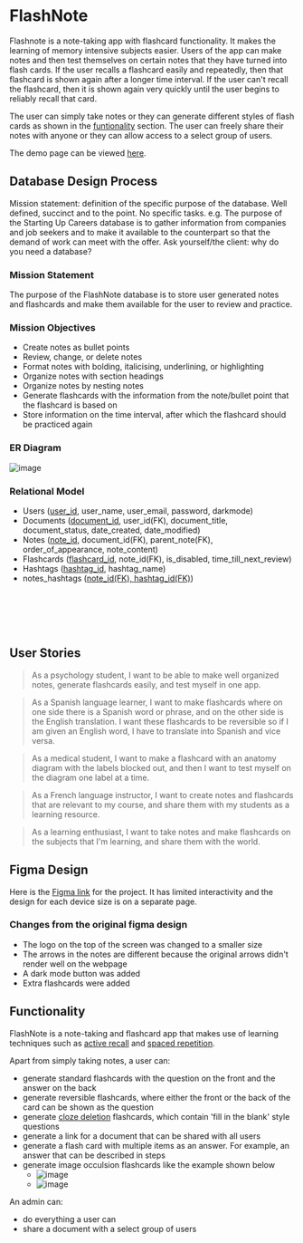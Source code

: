 # FlashNote
Flashnote is a note-taking app with flashcard functionality. It makes the learning of memory intensive subjects easier. Users of the app can make notes and then test themselves on certain notes that they have turned into flash cards. If the user recalls a flashcard easily and repeatedly, then that flashcard is shown again after a longer time interval. If the user can't recall the flashcard, then it is shown again very quickly until the user begins to reliably recall that card. 
 
The user can simply take notes or they can generate different styles of flash cards as shown in the [funtionality](https://github.com/Fahad-Iqbal/Flashnote-Fullstack-Project/edit/main/README.md#functionality) section. The user can freely share their notes with anyone or they can allow access to a select group of users. 

The demo page can be viewed [here](https://fahad-iqbal.github.io/Flashnote-Fullstack-Project/main-page.html).

 
 
## Database Design Process
Mission statement: definition of the specific purpose of the database.
Well defined, succinct and to the point. No specific tasks.
e.g. The purpose of the Starting Up Careers database is to gather information
from companies and job seekers and to make it available to the counterpart so
that the demand of work can meet with the offer.
Ask yourself/the client: why do you need a database?

### Mission Statement
The purpose of the FlashNote database is to store user generated notes and flashcards and make them available for the user to review and practice. 

### Mission Objectives

- Create notes as bullet points
- Review, change, or delete notes
- Format notes with bolding, italicising, underlining, or highlighting
- Organize notes with section headings
- Organize notes by nesting notes
- Generate flashcards with the information from the note/bullet point that the flashcard is based on
- Store information on the time interval, after which the flashcard should be practiced again
 

### ER Diagram
![image](https://user-images.githubusercontent.com/14140389/225797191-c245e19f-8eb6-42e0-ae54-bcb58dbfa46a.png)
 
### Relational Model
- Users (<ins>user_id</ins>, user_name, user_email, password, darkmode)
- Documents (<ins>document_id</ins>, user_id(FK), document_title, document_status, date_created, date_modified)
- Notes (<ins>note_id</ins>, document_id(FK), parent_note(FK), order_of_appearance, note_content)
- Flashcards (<ins>flashcard_id</ins>, note_id(FK), is_disabled, time_till_next_review)
- Hashtags (<ins>hashtag_id</ins>, hashtag_name)
- notes_hashtags (<ins>note_id(FK), hashtag_id(FK)</ins>)
 
<br><br> <br><br> 
## User Stories

> As a psychology student, I want to be able to make well organized notes, generate flashcards easily, and test myself in one app. 

> As a Spanish language learner, I want to make flashcards where on one side there is a Spanish word or phrase, and on the other side is the English translation. I want these flashcards to be reversible so if I am given an English word, I have to translate into Spanish and vice versa. 

> As a medical student, I want to make a flashcard with an anatomy diagram with the labels blocked out, and then I want to test myself on the diagram one label at a time.

> As a French language instructor, I want to create notes and flashcards that are relevant to my course, and share them with my students as a learning resource.

> As a learning enthusiast, I want to take notes and make flashcards on the subjects that I'm learning, and share them with the world.

## Figma Design

Here is the [Figma link](https://www.figma.com/file/qLDlZ9jFJyVfCwlUggwRTH/FlashNote-Project?t=dlnkvsX8MIRRQTuq-1) for the project. It has limited interactivity and the design for each device size is on a separate page.

### Changes from the original figma design

- The logo on the top of the screen was changed to a smaller size
- The arrows in the notes are different because the original arrows didn't render well on the webpage
- A dark mode button was added
- Extra flashcards were added



## Functionality

FlashNote is a note-taking and flashcard app that makes use of learning techniques such as [active recall](https://en.wikipedia.org/wiki/Testing_effect) and [spaced repetition](https://en.wikipedia.org/wiki/Spaced_repetition).

Apart from simply taking notes, a user can:
- generate standard flashcards with the question on the front and the answer on the back
- generate reversible flashcards, where either the front or the back of the card can be shown as the question
- generate [cloze deletion](https://en.wikipedia.org/wiki/Cloze_test) flashcards, which contain 'fill in the blank' style questions
- generate a link for a document that can be shared with all users
- generate a flash card with multiple items as an answer. For example, an answer that can be described in steps
- generate image occulsion flashcards like the example shown below
  - ![image](https://user-images.githubusercontent.com/14140389/215241373-541afb8c-411d-4401-9749-e400723ff5e1.png)
  - ![image](https://user-images.githubusercontent.com/14140389/215241394-6bf81b9f-9dea-4fdf-ab62-ea5dcb083174.png)


An admin can:
- do everything a user can
- share a document with a select group of users



